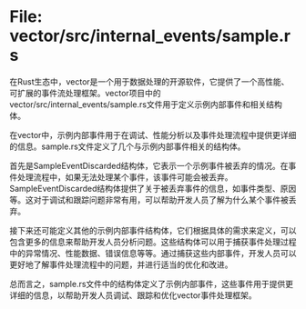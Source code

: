 # File: vector/src/internal_events/sample.rs

在Rust生态中，vector是一个用于数据处理的开源软件，它提供了一个高性能、可扩展的事件流处理框架。vector项目中的vector/src/internal_events/sample.rs文件用于定义示例内部事件和相关结构体。

在vector中，示例内部事件用于在调试、性能分析以及事件处理流程中提供更详细的信息。sample.rs文件定义了几个与示例内部事件相关的结构体。

首先是SampleEventDiscarded结构体，它表示一个示例事件被丢弃的情况。在事件处理流程中，如果无法处理某个事件，该事件可能会被丢弃。SampleEventDiscarded结构体提供了关于被丢弃事件的信息，如事件类型、原因等。这对于调试和跟踪问题非常有用，可以帮助开发人员了解为什么某个事件被丢弃。

接下来还可能定义其他的示例内部事件结构体，它们根据具体的需求来定义，可以包含更多的信息来帮助开发人员分析问题。这些结构体可以用于捕获事件处理过程中的异常情况、性能数据、错误信息等等。通过捕获这些内部事件，开发人员可以更好地了解事件处理流程中的问题，并进行适当的优化和改进。

总而言之，sample.rs文件中的结构体定义了示例内部事件，这些事件用于提供更详细的信息，以帮助开发人员调试、跟踪和优化vector事件处理框架。

